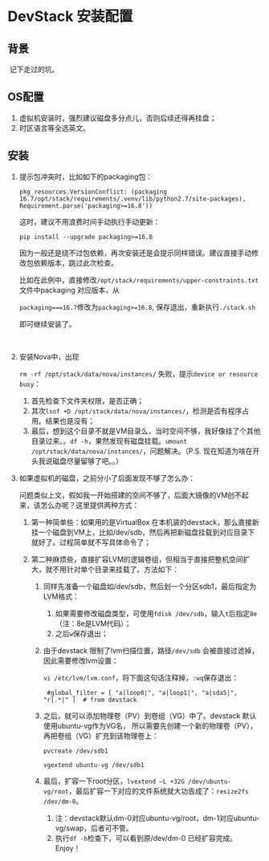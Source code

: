 # DevStack 安装配置



## 背景

​	记下走过的坑。





## OS配置

1. 虚拟机安装时，强烈建议磁盘多分点儿，否则后续还得再挂盘；
2. 时区语言等全选英文。




## 安装

1. 提示包冲突时，比如如下的packaging包：

   ```pkg_resources.VersionConflict: (packaging 16.7/opt/stack/requirements/.venv/lib/python2.7/site-packages), Requirement.parse('packaging>=16.8'))```

   这时，建议不用浪费时间手动执行手动更新：

   ```pip install --upgrade packaging>=16.8```

   因为一般还是绕不过包依赖，再次安装还是会提示同样错误。建议直接手动修改包依赖版本，跳过此次检查。

   比如在此例中，直接修改`/opt/stack/requirements/upper-constraints.txt` 文件中packaging 对应版本，从

   `packaging===16.7`修改为`packaging>=16.8`, 保存退出，重新执行`./stack.sh`

   即可继续安装了。

   ​

2. 安装Nova中，出现 

   `rm -rf /opt/stack/data/nova/instances/` 失败，提示`device or resource busy`：

   1. 首先检查下文件夹权限，是否正确；
   2. 其次`lsof +D /opt/stack/data/nova/instances/`，检测是否有程序占用。结果也是没有；
   3. 最后，想到这个目录不就是VM目录么，当时空间不够，我好像挂了个其他目录过来。。`df -h`，果然发现有磁盘挂载。`umount /opt/stack/data/nova/instances/`，问题解决。（P.S. 现在知道为啥在开头我说磁盘尽量留够了吧。。）




3. 如果虚拟机的磁盘，之前分小了后面发现不够了怎么办：

   问题类似上文，假如我一开始搭建的空间不够了，后面大镜像的VM创不起来，该怎么办呢？这里提供两种方式：

   1. 第一种简单些：如果用的是VirtualBox 在本机装的devstack，那么直接新挂一个磁盘到VM上，比如/dev/sdb，然后再把新磁盘挂载到对应目录下就好了。过程简单就不写具体命令了；

   2. 第二种麻烦些，直接扩容LVM的逻辑卷组，但相当于直接把整机空间扩大，就不用针对单个目录来挂载了。方法如下：

      1. 同样先准备一个磁盘如/dev/sdb，然后划一个分区sdb1，最后指定为LVM格式：

         1. 如果需要修改磁盘类型，可使用`fdisk /dev/sdb`，输入`t`后指定`8e`（注：8e是LVM代码）；
         2. 之后`w`保存退出；

      2. 由于devstack 限制了lvm扫描位置，路径`/dev/sdb` 会被直接过滤掉，因此需要修改lvm设置：

         `vi /etc/lvm/lvm.conf`，将下面这句话注释掉，`:wq`保存退出：

         `` #global_filter = [ "a|loop0|", "a|loop1|", "a|sda5|", "r|.*|" ]  # from devstack``

      3. 之后，就可以添加物理卷（PV）到卷组（VG）中了。devstack 默认使用ubuntu-vg作为VG名， 
         所以需要先创建一个新的物理卷（PV），再把卷组（VG）扩充到该物理卷上：

         ```pvcreate /dev/sdb1```

         ```vgextend ubuntu-vg /dev/sdb1```

      4. 最后，扩容一下root分区，`lvextend –L +32G /dev/ubuntu-vg/root`，最后扩容一下对应的文件系统就大功告成了：`resize2fs /dev/dm-0`。

         1. 注：devstack默认dm-0对应ubuntu-vg/root，dm-1对应ubuntu-vg/swap，后者可不管。
         2. 执行`df -h`检查下，可以看到原/dev/dm-0 已经扩容完成。Enjoy！